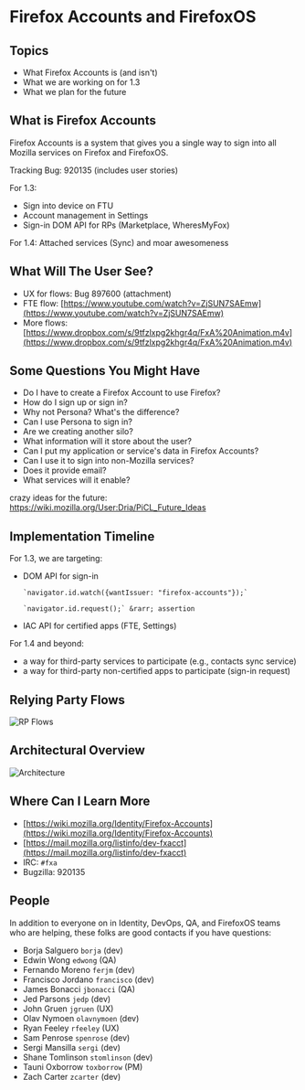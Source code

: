 # Firefox Accounts and FirefoxOS

## Topics

- What Firefox Accounts is (and isn't)
- What we are working on for 1.3
- What we plan for the future

## What is Firefox Accounts

Firefox Accounts is a system that gives you a single way to sign into all
Mozilla services on Firefox and FirefoxOS.

Tracking Bug: 920135 (includes user stories)

For 1.3: 

- Sign into device on FTU
- Account management in Settings
- Sign-in DOM API for RPs (Marketplace, WheresMyFox)

For 1.4: Attached services (Sync) and moar awesomeness

## What Will The User See?

- UX for flows: Bug 897600 (attachment)
- FTE flow: [https://www.youtube.com/watch?v=ZjSUN7SAEmw](https://www.youtube.com/watch?v=ZjSUN7SAEmw)
- More flows: [https://www.dropbox.com/s/9tfzlxpg2khgr4q/FxA%20Animation.m4v](https://www.dropbox.com/s/9tfzlxpg2khgr4q/FxA%20Animation.m4v)

## Some Questions You Might Have

- Do I have to create a Firefox Account to use Firefox?
- How do I sign up or sign in?
- Why not Persona? What's the difference?
- Can I use Persona to sign in?
- Are we creating another silo?
- What information will it store about the user?
- Can I put my application or service's data in Firefox Accounts?
- Can I use it to sign into non-Mozilla services?
- Does it provide email?
- What services will it enable?

crazy ideas for the future: https://wiki.mozilla.org/User:Dria/PiCL_Future_Ideas

## Implementation Timeline

For 1.3, we are targeting:

- DOM API for sign-in

      `navigator.id.watch({wantIssuer: "firefox-accounts"});`

      `navigator.id.request();` &rarr; assertion

- IAC API for certified apps (FTE, Settings)

For 1.4 and beyond:

- a way for third-party services to participate (e.g., contacts sync service)
- a way for third-party non-certified apps to participate (sign-in request)

## Relying Party Flows

![RP Flows](/Users/zeus/code/fxa-fxos/img/rp-flows.png "Relying Party Flows")

## Architectural Overview

![Architecture](/Users/zeus/code/fxa-fxos/img/architecture.png "FirefoxOS Architecture")

## Where Can I Learn More

- [https://wiki.mozilla.org/Identity/Firefox-Accounts](https://wiki.mozilla.org/Identity/Firefox-Accounts)
- [https://mail.mozilla.org/listinfo/dev-fxacct](https://mail.mozilla.org/listinfo/dev-fxacct)
- IRC: `#fxa`
- Bugzilla: 920135

## People

In addition to everyone on in Identity, DevOps, QA, and FirefoxOS teams who are helping,
these folks are good contacts if you have questions:

- Borja Salguero `borja` (dev)
- Edwin Wong `edwong` (QA)
- Fernando Moreno `ferjm` (dev)
- Francisco Jordano `francisco` (dev)
- James Bonacci `jbonacci` (QA)
- Jed Parsons `jedp` (dev)
- John Gruen `jgruen` (UX)
- Olav Nymoen `olavnymoen` (dev)
- Ryan Feeley `rfeeley` (UX)
- Sam Penrose `spenrose` (dev)
- Sergi Mansilla `sergi` (dev)
- Shane Tomlinson `stomlinson` (dev)
- Tauni Oxborrow `toxborrow` (PM)
- Zach Carter `zcarter` (dev)

